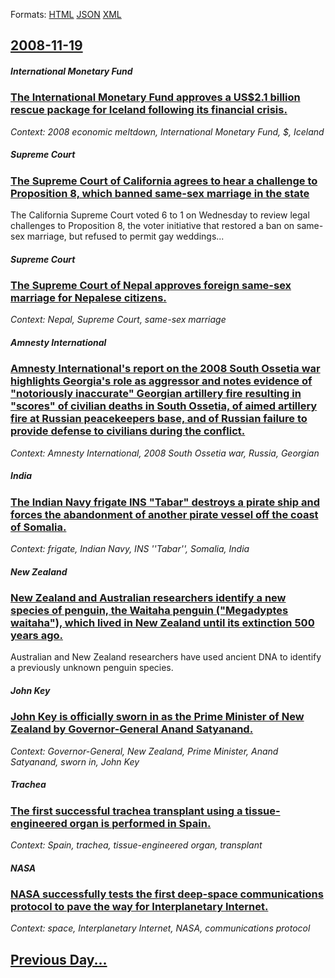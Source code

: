 
Formats: [HTML](2008/11/19/index.html)  [JSON](2008/11/19/index.json)  [XML](2008/11/19/index.xml)  

## [2008-11-19](/news/2008/11/19/index.md)

##### International Monetary Fund
### [ The International Monetary Fund approves a US$2.1 billion rescue package for Iceland following its financial crisis. ](/news/2008/11/19/the-international-monetary-fund-approves-a-us-2-1-billion-rescue-package-for-iceland-following-its-financial-crisis.md)
_Context: 2008 economic meltdown, International Monetary Fund, $, Iceland_

##### Supreme Court
### [ The Supreme Court of California agrees to hear a challenge to Proposition 8, which banned same-sex marriage in the state ](/news/2008/11/19/the-supreme-court-of-california-agrees-to-hear-a-challenge-to-proposition-8-which-banned-same-sex-marriage-in-the-state.md)
The California Supreme Court voted 6 to 1 on Wednesday to review legal challenges to Proposition 8, the voter initiative that restored a ban on same-sex marriage, but refused to permit gay weddings...

##### Supreme Court
### [ The Supreme Court of Nepal approves foreign same-sex marriage for Nepalese citizens. ](/news/2008/11/19/the-supreme-court-of-nepal-approves-foreign-same-sex-marriage-for-nepalese-citizens.md)
_Context: Nepal, Supreme Court, same-sex marriage_

##### Amnesty International
### [ Amnesty International's report on the 2008 South Ossetia war highlights Georgia's role as aggressor and notes evidence of "notoriously inaccurate" Georgian artillery fire resulting in "scores" of civilian deaths in South Ossetia, of aimed artillery fire at Russian peacekeepers base, and of Russian failure to provide defense to civilians during the conflict. ](/news/2008/11/19/amnesty-international-s-report-on-the-2008-south-ossetia-war-highlights-georgia-s-role-as-aggressor-and-notes-evidence-of-notoriously-inac.md)
_Context: Amnesty International, 2008 South Ossetia war, Russia,  Georgian_

##### India
### [ The Indian Navy frigate INS "Tabar" destroys a pirate ship and forces the abandonment of another pirate vessel off the coast of Somalia. ](/news/2008/11/19/the-indian-navy-frigate-ins-tabar-destroys-a-pirate-ship-and-forces-the-abandonment-of-another-pirate-vessel-off-the-coast-of-somalia.md)
_Context: frigate, Indian Navy, INS ''Tabar'', Somalia, India_

##### New Zealand
### [ New Zealand and Australian researchers identify a new species of penguin, the Waitaha penguin ("Megadyptes waitaha"), which lived in New Zealand until its extinction 500 years ago. ](/news/2008/11/19/new-zealand-and-australian-researchers-identify-a-new-species-of-penguin-the-waitaha-penguin-megadyptes-waitaha-which-lived-in-new-ze.md)
Australian and New Zealand researchers have used ancient DNA to identify a previously unknown penguin species.

##### John Key
### [ John Key is officially sworn in as the Prime Minister of New Zealand by Governor-General Anand Satyanand. ](/news/2008/11/19/john-key-is-officially-sworn-in-as-the-prime-minister-of-new-zealand-by-governor-general-anand-satyanand.md)
_Context: Governor-General, New Zealand, Prime Minister, Anand Satyanand, sworn in, John Key_

##### Trachea
### [ The first successful trachea transplant using a tissue-engineered organ is performed in Spain. ](/news/2008/11/19/the-first-successful-trachea-transplant-using-a-tissue-engineered-organ-is-performed-in-spain.md)
_Context: Spain, trachea, tissue-engineered organ, transplant_

##### NASA
### [ NASA successfully tests the first deep-space communications protocol to pave the way for Interplanetary Internet. ](/news/2008/11/19/nasa-successfully-tests-the-first-deep-space-communications-protocol-to-pave-the-way-for-interplanetary-internet.md)
_Context: space, Interplanetary Internet, NASA, communications protocol_

## [Previous Day...](/news/2008/11/18/index.md)

